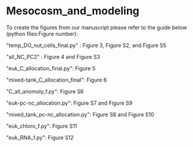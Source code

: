 # Mesocosm_and_modeling

To create the figures from our manuscript please refer to the guide below (python files:Figure number):

"temp_DO_nut_cells_final.py" : Figure 3, Figure S2, and Figure S5

"all_NC_PC2" : Figure 4 and Figure S3

"euk_C_allocation_final.py": Figure 5

"mixed-tank_C_allocation_final": Figure 6

"C_all_anomoly_f.py": Figure S6

"euk-pc-nc_allocation.py": Figure S7 and Figure S9

"mixed_tank_pc-nc_allocation.py": Figure S8 and Figure S10

"euk_chloro_f.py": Figure S11

"euk_RNA_f.py": Figure S12

